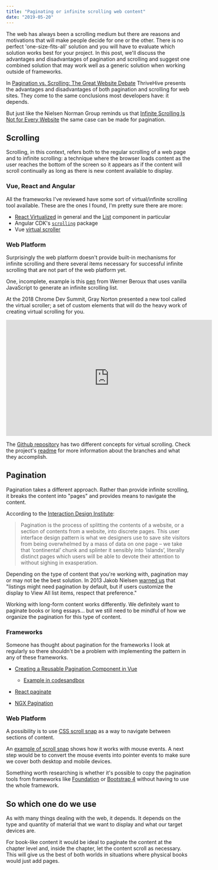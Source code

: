 ```yaml
---
title: "Paginating or infinite scrolling web content"
date: "2019-05-20"
---
```


The web has always been a scrolling medium but there are reasons and motivations that will make people decide for one or the other. There is no perfect 'one-size-fits-all' solution and you will have to evaluate which solution works best for your project. In this post, we'll discuss the advantages and disadvantages of pagination and scrolling and suggest one combined solution that may work well as a generic solution when working outside of frameworks.

In [Pagination vs. Scrolling: The Great Website Debate](https://thrivehive.com/pagination-vs-scrolling-great-website-debate/) ThriveHive presents the advantages and disadvantages of both pagination and scrolling for web sites. They come to the same conclusions most developers have: it depends.

But just like the Nielsen Norman Group reminds us that [Infinite Scrolling Is Not for Every Website](https://www.nngroup.com/articles/infinite-scrolling/) the same case can be made for pagination.

## Scrolling

Scrolling, in this context, refers both to the regular scrolling of a web page and to infinite scrolling: a technique where the browser loads content as the user reaches the bottom of the screen so it appears as if the content will scroll continually as long as there is new content available to display.

### Vue, React and Angular

All the frameworks I've reviewed have some sort of virtual/infinite scrolling tool available. These are the ones I found, I'm pretty sure there are more:

- [React Virtualized](https://github.com/bvaughn/react-virtualized/tree/master/docs#documentation) in general and the [List](http://bvaughn.github.io/react-virtualized/#/components/List) component in particular
- Angular CDK's [`scrolling`](https://material.angular.io/cdk/scrolling/overview) package
- Vue [virtual scroller](https://github.com/Akryum/vue-virtual-scroller)

### Web Platform

Surprisingly the web platform doesn't provide built-in mechanisms for infinite scrolling and there several items necessary for successful infinite scrolling that are not part of the web platform yet.

One, incomplete, example is this [pen](https://codepen.io/wernight/pen/YyvNoW) from Werner Beroux that uses vanilla JavaScript to generate an infinite scrolling list.

At the 2018 Chrome Dev Summit, Gray Norton presented a new tool called the virtual scroller; a set of custom elements that will do the heavy work of creating virtual scrolling for you.

<iframe width="560" height="315" src="https://www.youtube.com/embed/UtD41bn6kJ0" frameborder="0" allow="accelerometer; autoplay; encrypted-media; gyroscope; picture-in-picture" allowfullscreen></iframe>

The [Github repository](https://github.com/valdrinkoshi/virtual-scroller) has two different concepts for virtual scrolling. Check the project's [readme](https://github.com/valdrinkoshi/virtual-scroller/blob/master/README.md) for more information about the branches and what they accomplish.

## Pagination

Pagination takes a different approach. Rather than provide infinite scrolling, it breaks the content into "pages" and provides means to navigate the content.

According to the [Interaction Design Institute](https://www.interaction-design.org/literature/article/split-the-contents-of-a-website-with-the-pagination-design-pattern):

> Pagination is the process of splitting the contents of a website, or a section of contents from a website, into discrete pages. This user interface design pattern is what we designers use to save site visitors from being overwhelmed by a mass of data on one page – we take that ‘continental’ chunk and splinter it sensibly into ‘islands’, literally distinct pages which users will be able to devote their attention to without sighing in exasperation.

Depending on the type of content that you're working with, pagination may or may not be the best solution. In 2013 Jakob Nielsen [warned us](https://www.nngroup.com/articles/item-list-view-all/) that "listings might need pagination by default, but if users customize the display to View All list items, respect that preference."

Working with long-form content works differently. We definitely want to paginate books or long essays... but we still need to be mindful of how we organize the pagination for this type of content.

### Frameworks

Someone has thought about pagination for the frameworks I look at regularly so there shouldn't be a problem with implementing the pattern in any of these frameworks.

- [Creating a Reusable Pagination Component in Vue](https://css-tricks.com/creating-a-reusable-pagination-component-in-vue/)
    
    - [Example in codesandbox](https://codesandbox.io/s/nw5mqv3564)
- [React paginate](https://github.com/AdeleD/react-paginate)
- [NGX Pagination](http://michaelbromley.github.io/ngx-pagination/#/)

### Web Platform

A possibility is to use [CSS scroll snap](https://developers.google.com/web/updates/2018/07/css-scroll-snap) as a way to navigate between sections of content.

An [example of scroll snap](https://codepen.io/caraya/pen/PgJWVb) shows how it works with mouse events. A next step would be to convert the mouse events into pointer events to make sure we cover both desktop and mobile devices.

Something worth researching is whether it's possible to copy the pagination tools from frameworks like [Foundation](https://foundation.zurb.com/sites/docs/pagination.html#) or [Bootstrap 4](https://getbootstrap.com/docs/4.0/components/pagination/) without having to use the whole framework.

## So which one do we use

As with many things dealing with the web, it depends. It depends on the type and quantity of material that we want to display and what our target devices are.

For book-like content it would be ideal to paginate the content at the chapter level and, inside the chapter, let the content scroll as necessary. This will give us the best of both worlds in situations where physical books would just add pages.
